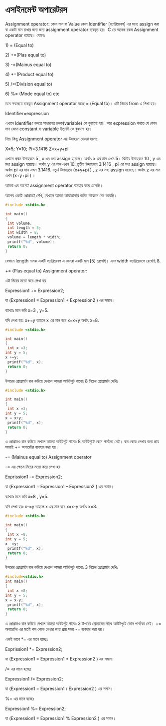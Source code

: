 # এসাইনমেন্ট অপারেটরস

Assignment operator: কোন মান বা Value কোন Identifier \[ভ্যারিয়েবল\] এর মধ্যে assign করা বা একটা মান রাখার জন্য জন্য assignment operator ব্যবহৃত হয়। C তে অনেক রকম Assignment operator রয়েছে। যেমনঃ

1\) = \(Equal to\)

2\) +=\(Plas equal to\)

3\) -=\(Mainus equal to\)

4\) \*=\(Product equal to\)

5\) /=\(Division equal to\)

6\) %= \(Mode equal to\) etc

তবে সবছেয়ে ব্যবহৃত Assignment operator হচ্ছে = \(Equal to\)। এটি নিচের from এ লিখা হয়।

Identifier=expression

এখানে Identifier বলতে সাধারনত চলক\(variable\) কে বুঝানো হয়। আর expression বলতে যে কোন মান যেমন constant বা variable ইত্যাদি কে বুঝানো হয়।

নিচে কিছু Assignment operator এর উদাহরন দেওয়া হলোঃ

X=5; Y=10; Pi=3.1416 Z=x+y+pi

এখানে প্রথম উদাহরনে 5 , x এর মধ্য assign হয়েছে। অর্থাৎ x এর মান এখন 5। দ্বিতীয় উদাহরনে 10 , y এর মধ্য assign হয়েছে। অর্থাৎ y এর মান এখন 10. তৃতীয় উদাহরনে 3.1416 , pi এর মধ্য assign হয়েছে। অর্থাৎ pi এর মান এখন 3.1416. চতুর্থ উদাহরনে \(x+y+pi \) , z এর মধ্য assign হয়েছে। অর্থাৎ z এর মান এখন \(x+y+pi \) ।

আমরা এর আগেই assignment operator ব্যবহার করে এসেছি।

আগের একটি প্রোগ্রামই দেখি, যেখানে আমরা আয়াতাকার জমির আয়তন বের করেছি।

```c
#include <stdio.h>

int main()
{
 int volume;
 int length = 5;
 int width = 8;
 volume = length * width;
 printf("%d", volume);
 return 0;
}
```

যেখানে length নামক একটি ভ্যারিয়েবল এ আমরা একটি মান \[5\] রেখেছি। এবং width ভ্যারিয়েবলে রেখেছি 8.

+= \(Plas equal to\) Assignment operator:

এটা নিচের মতো করে লেখা হয়

Expression1 += Expression2;

যা \(Expression1 = Expression1 + Expression2 \) এর সমান।

ব্যাখ্যাঃ মনে করি x=3 , y=5.

যদি লেখা হয়: x+=y তাহলে x এর মান হবে x=x+y অর্থাৎ x=8.

```c
#include <stdio.h>

int main()
{
 int x =3;
int y = 5;
x +=y;
 printf("%d", x);
 return 0;
}
```

উপরের প্রোগ্রামটা রান করিয়ে দেখলে আমরা আউটপুট পাবোঃ 8 নিচের প্রোগ্রামটা দেখিঃ

```c
#include <stdio.h>

int main()
{
 int x =3;
int y = 5;
x = x+y;
 printf("%d", x);
 return 0;
}
```

এ প্রোগ্রামও রান করিয়ে দেখলে আমরা আউটপুট পাবোঃ 8 আউটপুটে কোন পার্থ্যক্য নেই। কম কোড লেখার জন্য প্রায় সময়ই += অপারেটর ব্যবহার করা হয়।

-= \(Mainus equal to\) Assignment operator

-= এর ক্ষেত্রে নিচের মতো করে লেখা হয়

Exprission1 -= Expression2;

যা \(Expression1 = Expression1 – Expression2 \) এর সমান।

ব্যাখ্যাঃ মনে করি x=8 , y=5.

যদি লেখা হয়ঃ x-=y তাহলে x এর মান হবে x=x-y অর্থাৎ x=3.

```c
#include <stdio.h>

int main()
{
 int x =8;
int y = 5;
x -=y;
 printf("%d", x);
 return 0;
}
```

উপরের প্রোগ্রামটা রান করিয়ে দেখলে আমরা আউটপুট পাবোঃ 3 নিচের প্রোগ্রামটা দেখিঃ

```c
#include<stdio.h>
int main()
{
 int x =8;
int y = 5;
x = x-y;
 printf("%d", x);
 return 0;
}
```

এ প্রোগ্রামও রান করিয়ে দেখলে আমরা আউটপুট পাবোঃ 3 উপরের প্রোগ্রামের সাথে আউটপুটে কোন পার্থ্যক্য নেই। += অপারেটর এর মতই কম কোড লেখার জন্য প্রায় সময় -= ব্যবহার করা হয়।

একই ভাবে \*= এর মানে হচ্ছেঃ

Exprission1 \*= Expression2;

যা \(Expression1 = Expression1 \* Expression2 \) এর সমান।

/= এর মানে হচ্ছেঃ

Expression1 /= Expression2;

যা \(Expression1 = Expression1 / Expression2 \) এর সমান।

%= এর মানে হচ্ছেঃ

Expression1 %= Expression2;

যা \(Expression1 = Expression1 % Expression2 \) এর সমান।

